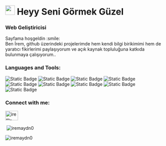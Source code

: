 <h1> <img src="https://emojis.slackmojis.com/emojis/images/1531849430/4246/blob-sunglasses.gif?1531849430" width="30"/> Heyy Seni Görmek Güzel</h1>
<h3>Web Geliştiricisi</h3>

<p>Sayfama hoşgeldin :smile: </br>
Ben İrem, github üzerindeki projelerimde hem kendi bilgi birikimimi hem de yaratıcı fikirlerimi paylaşıyorum ve açık kaynak topluluğuna katkıda bulunmaya çalışıyorum..</p>

<h3 align="left">Languages and Tools:</h3>

![Static Badge](https://img.shields.io/badge/Bootstrap-%237952B3?style=flat-square&logo=bootstrap&logoColor=white)
![Static Badge](https://img.shields.io/badge/HTML5-%23E34F26?style=flat-square&logo=HTML5&logoColor=white)
![Static Badge](https://img.shields.io/badge/CSS3-%231572B6?style=flat-square&logo=css3&logoColor=white)
![Static Badge](https://img.shields.io/badge/PHP-%23777BB4?style=flat-square&logo=PHP&logoColor=white)
![Static Badge](https://img.shields.io/badge/MySQL-%234479A1?style=flat-square&logo=MYSQL&logoColor=white)
![Static Badge](https://img.shields.io/badge/Oracle-%23F80000?style=flat-square&logo=dart&logoColor=white)
![Static Badge](https://img.shields.io/badge/Python-%233776AB?style=flat-square&logo=python&logoColor=white)
![Static Badge](https://img.shields.io/badge/Adobe%20Photoshop-%2331A8FF?style=flat-square&logo=adobephotoshop&logoColor=white)
![Static Badge](https://img.shields.io/badge/Dart-%230175C2?style=flat-square&logo=dart&logoColor=white)


<h3 align="left">Connect with me:</h3>
<p align="left">
<a href="https://linkedin.com/in/irem-aydn" target="blank"><img align="center" src="https://raw.githubusercontent.com/rahuldkjain/github-profile-readme-generator/master/src/images/icons/Social/linked-in-alt.svg" alt="irem-aydn" height="30" width="40" /></a>
</p>



<p>&nbsp;<img align="center" src="https://github-readme-stats.vercel.app/api?username=iremaydn0&show_icons=true&locale=en" alt="iremaydn0" /></p>

<p><img align="center" src="https://github-readme-streak-stats.herokuapp.com/?user=iremaydn0&" alt="iremaydn0" /></p>
